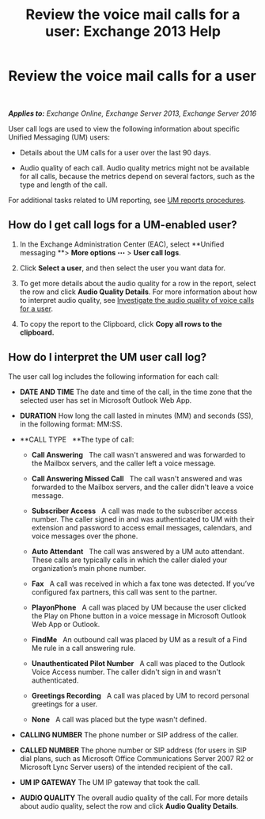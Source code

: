 ﻿---
title: 'Review the voice mail calls for a user: Exchange 2013 Help'
TOCTitle: Review the voice mail calls for a user
ms:assetid: 95768fe3-3ae2-43bd-9cbf-18c3b85c4592
ms:mtpsurl: https://technet.microsoft.com/en-us/library/JJ659070(v=EXCHG.150)
ms:contentKeyID: 49345055
ms.date: 12/10/2017
mtps_version: v=EXCHG.150
---

# Review the voice mail calls for a user

 

_**Applies to:** Exchange Online, Exchange Server 2013, Exchange Server 2016_


User call logs are used to view the following information about specific Unified Messaging (UM) users:

  - Details about the UM calls for a user over the last 90 days.

  - Audio quality of each call. Audio quality metrics might not be available for all calls, because the metrics depend on several factors, such as the type and length of the call.

For additional tasks related to UM reporting, see [UM reports procedures](um-reports-procedures-exchange-2013-help.md).

## How do I get call logs for a UM-enabled user?

1.  In the Exchange Administration Center (EAC), select **Unified messaging **\> **More options** ![More Options Icon](images/JJ150550.5381819e-3b21-4873-8714-e9b956290b28(EXCHG.150).gif "More Options Icon") \> **User call logs**.

2.  Click **Select a user**, and then select the user you want data for.

3.  To get more details about the audio quality for a row in the report, select the row and click **Audio Quality Details**. For more information about how to interpret audio quality, see [Investigate the audio quality of voice calls for a user](investigate-the-audio-quality-of-voice-calls-for-a-user-exchange-2013-help.md).

4.  To copy the report to the Clipboard, click **Copy all rows to the clipboard.**

## How do I interpret the UM user call log?

The user call log includes the following information for each call:

  - **DATE AND TIME** The date and time of the call, in the time zone that the selected user has set in Microsoft Outlook Web App.

  - **DURATION** How long the call lasted in minutes (MM) and seconds (SS), in the following format: MM:SS.

  - **CALL TYPE   **The type of call:
    
      - **Call Answering**   The call wasn't answered and was forwarded to the Mailbox servers, and the caller left a voice message.
    
      - **Call Answering Missed Call**   The call wasn't answered and was forwarded to the Mailbox servers, and the caller didn't leave a voice message.
    
      - **Subscriber Access**   A call was made to the subscriber access number. The caller signed in and was authenticated to UM with their extension and password to access email messages, calendars, and voice messages over the phone.
    
      - **Auto Attendant**   The call was answered by a UM auto attendant. These calls are typically calls in which the caller dialed your organization’s main phone number.
    
      - **Fax**   A call was received in which a fax tone was detected. If you’ve configured fax partners, this call was sent to the partner.
    
      - **PlayonPhone**   A call was placed by UM because the user clicked the Play on Phone button in a voice message in Microsoft Outlook Web App or Outlook.
    
      - **FindMe**   An outbound call was placed by UM as a result of a Find Me rule in a call answering rule.
    
      - **Unauthenticated Pilot Number**   A call was placed to the Outlook Voice Access number. The caller didn't sign in and wasn't authenticated.
    
      - **Greetings Recording**   A call was placed by UM to record personal greetings for a user.
    
      - **None**   A call was placed but the type wasn't defined.

  - **CALLING NUMBER** The phone number or SIP address of the caller.

  - **CALLED NUMBER** The phone number or SIP address (for users in SIP dial plans, such as Microsoft Office Communications Server 2007 R2 or Microsoft Lync Server users) of the intended recipient of the call.

  - **UM IP GATEWAY** The UM IP gateway that took the call.

  - **AUDIO QUALITY** The overall audio quality of the call. For more details about audio quality, select the row and click **Audio Quality Details**.

